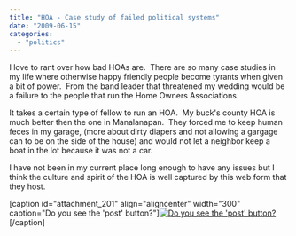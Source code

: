 ```yaml
---
title: "HOA - Case study of failed political systems"
date: "2009-06-15"
categories: 
  - "politics"
---
```


I love to rant over how bad HOAs are.  There are so many case studies in my life where otherwise happy friendly people become tyrants when given a bit of power.  From the band leader that threatened my wedding would be a failure to the people that run the Home Owners Associations.

It takes a certain type of fellow to run an HOA.  My buck's county HOA is much better then the one in Manalanapan.  They forced me to keep human feces in my garage, (more about dirty diapers and not allowing a gargage can to be on the side of the house) and would not let a neighbor keep a boat in the lot because it was not a car.

I have not been in my current place long enough to have any issues but I think the culture and spirit of the HOA is well captured by this web form that they host.

\[caption id="attachment\_201" align="aligncenter" width="300" caption="Do you see the 'post' button?"\][![Do you see the 'post' button?](/assets/posts/images/picture-4-300x119.png "HOA forum")](http://www.aaronheld.com/wp-content/uploads/2009/06/picture-4.png)\[/caption\]
